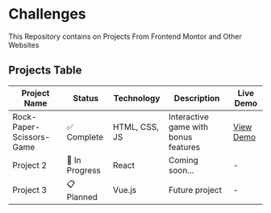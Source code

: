 # Challenges
This Repository contains on Projects From Frontend Montor and Other Websites

## Projects Table

| Project Name | Status | Technology | Description | Live Demo |
|--------------|--------|------------|-------------|-----------|
| Rock-Paper-Scissors-Game | ✅ Complete | HTML, CSS, JS | Interactive game with bonus features | [View Demo](https://your-demo-link.com) |
| Project 2 | 🚧 In Progress | React | Coming soon... | - |
| Project 3 | 📋 Planned | Vue.js | Future project | - |